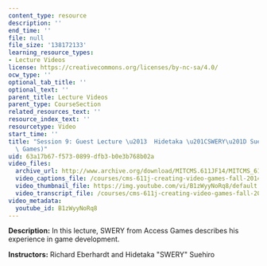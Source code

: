 ```yaml
---
content_type: resource
description: ''
end_time: ''
file: null
file_size: '138172133'
learning_resource_types:
- Lecture Videos
license: https://creativecommons.org/licenses/by-nc-sa/4.0/
ocw_type: ''
optional_tab_title: ''
optional_text: ''
parent_title: Lecture Videos
parent_type: CourseSection
related_resources_text: ''
resource_index_text: ''
resourcetype: Video
start_time: ''
title: "Session 9: Guest Lecture \u2013  Hidetaka \u201CSWERY\u201D Suehiro (Access\
  \ Games)"
uid: 63a17b67-f573-0899-dfb3-b0e3b768b02a
video_files:
  archive_url: http://www.archive.org/download/MITCMS.611JF14/MITCMS_611JF14_lec09_300k.mp4
  video_captions_file: /courses/cms-611j-creating-video-games-fall-2014/0c5e5460b4f1534aa388e1b794281a56_B1zWyyNoRq8.vtt
  video_thumbnail_file: https://img.youtube.com/vi/B1zWyyNoRq8/default.jpg
  video_transcript_file: /courses/cms-611j-creating-video-games-fall-2014/1ae8d93b905da1d6559a884c89e8a15a_B1zWyyNoRq8.pdf
video_metadata:
  youtube_id: B1zWyyNoRq8
---
```


**Description:** In this lecture, SWERY from Access Games describes his experience in game development.

**Instructors:** Richard Eberhardt and Hidetaka "SWERY" Suehiro

